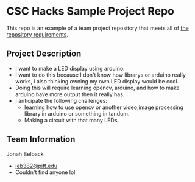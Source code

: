 # CSC Hacks Sample Project Repo

This repo is an example of a team project repository that meets all of [the repository requirements](https://www.notion.so/CSC-Hacks-901a62e005c8494fa342e0cc738101ad#da206965e3ed497f9bd6c1ceebd4fac9).

## Project Description
* I want to make a LED display using arduino.
* I want to do this because I don't know how librarys or arduino really works, i also thinking owning my own LED display would be cool.
* Doing this will require learning opencv, arduino, and how to make arduino have more output then it really has.
* I anticipate the following challenges: 
  * learning how to use opencv or another video,image processing library in arduino or something in tandum.
  * Making a circuit with that many LEDs.

## Team Information
Jonah Belback
* jeb382@pitt.edu
* Couldn't find anyone lol
